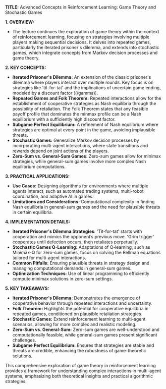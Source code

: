 **TITLE:** Advanced Concepts in Reinforcement Learning: Game Theory and Stochastic Games

**1. OVERVIEW:**
   - The lecture continues the exploration of game theory within the context of reinforcement learning, focusing on strategies involving multiple players making sequential decisions. It delves into repeated games, particularly the iterated prisoner's dilemma, and extends into stochastic games, which integrate concepts from Markov decision processes and game theory.

**2. KEY CONCEPTS:**
   - **Iterated Prisoner's Dilemma:** An extension of the classic prisoner's dilemma where players interact over multiple rounds. Key focus is on strategies like 'tit-for-tat' and the implications of uncertain game ending, modeled by a discount factor (\(\gamma\)).
   - **Repeated Games and Folk Theorem:** Repeated interactions allow for the establishment of cooperative strategies as Nash equilibria through the possibility of retaliation. The Folk Theorem states that any feasible payoff profile that dominates the minmax profile can be a Nash equilibrium with a sufficiently high discount factor.
   - **Subgame Perfect Equilibrium:** A refinement of Nash equilibrium where strategies are optimal at every point in the game, avoiding implausible threats.
   - **Stochastic Games:** Generalize Markov decision processes by incorporating multi-agent interactions, where state transitions and rewards depend on joint actions of the players.
   - **Zero-Sum vs. General-Sum Games:** Zero-sum games allow for minimax strategies, while general-sum games involve more complex Nash equilibrium computations.

**3. PRACTICAL APPLICATIONS:**
   - **Use Cases:** Designing algorithms for environments where multiple agents interact, such as automated trading systems, multi-robot coordination, and adaptive AI in games.
   - **Limitations and Considerations:** Computational complexity in finding Nash equilibria in general-sum games and the need for plausible threats in certain equilibria.

**4. IMPLEMENTATION DETAILS:**
   - **Iterated Prisoner's Dilemma Strategies:** 'Tit-for-tat' starts with cooperation and mimics the opponent’s previous move. 'Grim trigger' cooperates until defection occurs, then retaliates perpetually.
   - **Stochastic Games Q-Learning:** Adaptations of Q-learning, such as Minimax-Q for zero-sum games, focus on solving the Bellman equations tailored for multi-agent interactions.
   - **Common Pitfalls:** Ensuring plausible threats in strategy design and managing computational demands in general-sum games.
   - **Optimization Techniques:** Use of linear programming to efficiently compute minimax solutions in zero-sum settings.

**5. KEY TAKEAWAYS:**
   - **Iterated Prisoner's Dilemma:** Demonstrates the emergence of cooperative behavior through repeated interactions and uncertainty.
   - **Folk Theorem:** Highlights the potential for cooperative equilibria in repeated games, conditioned on plausible retaliation strategies.
   - **Stochastic Games:** Extend reinforcement learning to multi-agent scenarios, allowing for more complex and realistic modeling.
   - **Zero-Sum vs. General-Sum:** Zero-sum games are well-understood and computationally feasible, while general-sum games present significant challenges.
   - **Subgame Perfect Equilibrium:** Ensures that strategies are stable and threats are credible, enhancing the robustness of game-theoretic solutions.

This comprehensive exploration of game theory in reinforcement learning provides a framework for understanding complex interactions in multi-agent systems, emphasizing both theoretical insights and practical algorithmic strategies.
